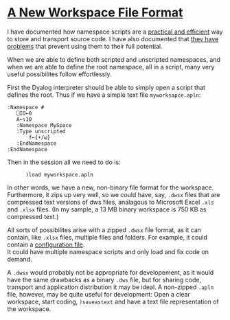 # [A New Workspace File Format](/posts/a-new-workspace-file-format)

I have documented how namespace scripts are a
[practical and efficient](/posts/building-namespace-scripts)
way to store and transport source code. 
I have also documented that
[they have problems](/posts/the-problem-with-namespace-scripts)
that prevent using them to their full potential.

When we are able to define both scripted and unscripted namespaces,
and when we are able to define the root namespace, all in a script,
many very useful possibilites follow effortlessly.

First the Dyalog interpreter should be able to simply open a script
that defines the root. Thus if we have a simple text file `myworksapce.apln`:

~~~
:Namespace #
   ⎕IO←0
   A←⍳10
   :Namespace MySpace 
   :Type unscripted
       f←{+/⍵}
   :EndNamespace 
:EndNamespace
~~~

Then in the session all we need to do is:

~~~
      )load myworkspace.apln
~~~

In other words, we have a new, non-binary file format for the workspace. Furthermore,
it zips up very well, so we could have, say, `.dwsx` files that are compressed
text versions of dws files, analagous to Microsoft Excel `.xls` and `.xlsx` files.
(In my sample, a 13 MB binary workspace is 750 KB as compressed text.)

All sorts of possibilites arise with a zipped `.dwsx` file format, as it can contain,
like `.xlsx` files, multiple files and folders. 
For example, it could contain a [configuration file](https://help.dyalog.com/18.0/#UserGuide/Installation%20and%20Configuration/Configuration%20Files.htm#Configuration_Files).   
It could have multiple namespace scripts and only load and fix code on demand.

A `.dwsx` would probably not be appropriate for developement, as it would have the same
drawbacks as a binary `.dws` file, but for sharing code, transport and application distribution
it may be ideal. A non-zipped `.apln` file, however, may be quite useful for development:
Open a clear workspace, start coding, `)saveastext` and
have a text file representation of the workspace.
